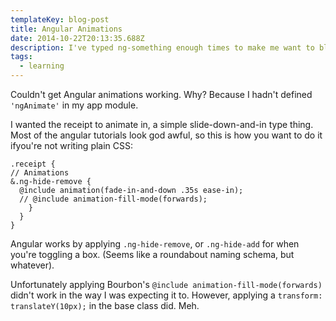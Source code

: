 ```yaml
---
templateKey: blog-post
title: Angular Animations
date: 2014-10-22T20:13:35.688Z
description: I've typed ng-something enough times to make me want to blow my brains out.
tags:
  - learning
---
```

<p>Couldn't get Angular animations working. Why? Because I hadn't defined <code>'ngAnimate'</code> in my app module.</p>

<p>I wanted the receipt to animate in, a simple slide-down-and-in type thing. Most of the angular tutorials look god awful, so this is how you want to do it ifyou're not writing plain CSS:</p>

```
.receipt {
// Animations
&.ng-hide-remove {
  @include animation(fade-in-and-down .35s ease-in);
  // @include animation-fill-mode(forwards);
    }
  }
}
```

<p>Angular works by applying <code>.ng-hide-remove</code>, or <code>.ng-hide-add</code> for when you're toggling a box. (Seems like a roundabout naming schema, but whatever).</p>

<p>Unfortunately applying Bourbon's <code>@include animation-fill-mode(forwards)</code> didn't work in the way I was expecting it to. However, applying a <code>transform: translateY(10px);</code> in the base class did. Meh.</p>
